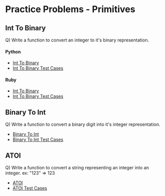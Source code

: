 # Practice Problems - Primitives

## Int To Binary
Q) Write a function to convert an integer to it's binary representation.

#### Python
- [Int To Binary](../practice_problems/primitives/int_to_binary.py)
- [Int To Binary Test Cases](../../test/practice_problem_tests/primitives/int_to_binary_test.py)

#### Ruby
- [Int To Binary](../practice_problems/primitives/int_to_binary.rb)
- [Int To Binary Test Cases](../../spec/practice_problems/primitives/int_to_binary_spec.rb)

## Binary To Int
Q) Write a function to convert a binary digit into it's integer representation.

- [Binary To Int](../practice_problems/primitives/binary_to_int.py)
- [Binary To Int Test Cases](../../test/practice_problem_tests/primitives/binary_to_int_test.py)

## ATOI
Q) Write a function to convert a string representing an integer into an integer.
ex: "123" => 123

- [ATOI](../practice_problems/primitives/atoi.py)
- [ATOI Test Cases](../../test/practice_problem_tests/primitives/atoi_test.py)

